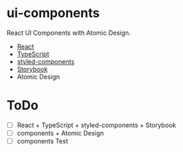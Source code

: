 # ui-components
React UI Components with Atomic Design.

- [React](https://reactjs.org/)
- [TypeScript](https://github.com/Microsoft/TypeScript)
- [styled-components](https://www.styled-components.com/)
- [Storybook](https://storybook.js.org/)
- Atomic Design

# ToDo
- [ ] React + TypeScript + styled-components + Storybook
- [ ] components + Atomic Design
- [ ] components Test
